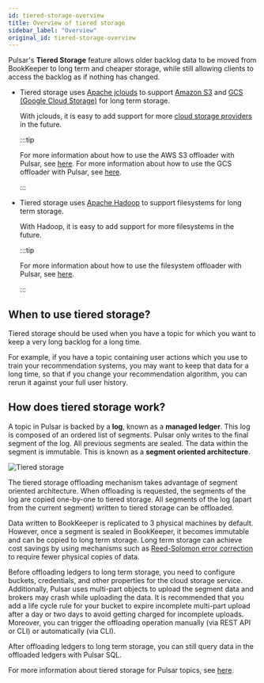 ```yaml
---
id: tiered-storage-overview
title: Overview of tiered storage
sidebar_label: "Overview"
original_id: tiered-storage-overview
---
```


Pulsar's **Tiered Storage** feature allows older backlog data to be moved from BookKeeper to long term and cheaper storage, while still allowing clients to access the backlog as if nothing has changed.

* Tiered storage uses [Apache jclouds](https://jclouds.apache.org) to support [Amazon S3](https://aws.amazon.com/s3/) and [GCS (Google Cloud Storage)](https://cloud.google.com/storage/) for long term storage.

  With jclouds, it is easy to add support for more [cloud storage providers](https://jclouds.apache.org/reference/providers/#blobstore-providers) in the future.

  :::tip

  For more information about how to use the AWS S3 offloader with Pulsar, see [here](tiered-storage-aws.md).
  For more information about how to use the GCS offloader with Pulsar, see [here](tiered-storage-gcs.md).

  :::

* Tiered storage uses [Apache Hadoop](http://hadoop.apache.org/) to support filesystems for long term storage.

  With Hadoop, it is easy to add support for more filesystems in the future.

  :::tip

  For more information about how to use the filesystem offloader with Pulsar, see [here](tiered-storage-filesystem.md).

  :::

## When to use tiered storage?

Tiered storage should be used when you have a topic for which you want to keep a very long backlog for a long time.

For example, if you have a topic containing user actions which you use to train your recommendation systems, you may want to keep that data for a long time, so that if you change your recommendation algorithm, you can rerun it against your full user history.

## How does tiered storage work?

A topic in Pulsar is backed by a **log**, known as a **managed ledger**. This log is composed of an ordered list of segments. Pulsar only writes to the final segment of the log. All previous segments are sealed. The data within the segment is immutable. This is known as a **segment oriented architecture**.

![Tiered storage](/assets/pulsar-tiered-storage.png "Tiered Storage")

The tiered storage offloading mechanism takes advantage of segment oriented architecture. When offloading is requested, the segments of the log are copied one-by-one to tiered storage. All segments of the log (apart from the current segment) written to tiered storage can be offloaded.

Data written to BookKeeper is replicated to 3 physical machines by default. However, once a segment is sealed in BookKeeper, it becomes immutable and can be copied to long term storage. Long term storage can achieve cost savings by using mechanisms such as [Reed-Solomon error correction](https://en.wikipedia.org/wiki/Reed%E2%80%93Solomon_error_correction) to require fewer physical copies of data.

Before offloading ledgers to long term storage, you need to configure buckets, credentials, and other properties for the cloud storage service. Additionally, Pulsar uses multi-part objects to upload the segment data and brokers may crash while uploading the data. It is recommended that you add a life cycle rule for your bucket to expire incomplete multi-part upload after a day or two days to avoid getting charged for incomplete uploads. Moreover, you can trigger the offloading operation manually (via REST API or CLI) or automatically (via CLI).

After offloading ledgers to long term storage, you can still query data in the offloaded ledgers with Pulsar SQL.

For more information about tiered storage for Pulsar topics, see [here](https://github.com/apache/pulsar/wiki/PIP-17:-Tiered-storage-for-Pulsar-topics).
